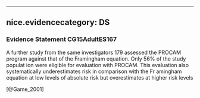 
---
nice.evidencecategory: DS
---

### Evidence Statement CG15AdultES167
A further study from the same investigators 179 assessed the PROCAM program against that of the Framingham equation. Only 56% of the study populat ion were eligible for evaluation with PROCAM. This evaluation also systematically underestimates risk in comparison with the Fr amingham equation at low levels of absolute risk but overestimates at higher risk levels

[@Game_2001]

